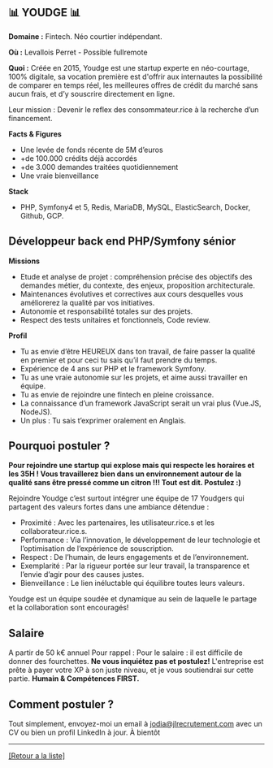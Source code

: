 ## 📊 YOUDGE 📊

**Domaine :** Fintech. Néo courtier indépendant.

**Où :** Levallois Perret - Possible fullremote

**Quoi :** Créée en 2015, Youdge est une startup experte en néo-courtage, 100% digitale, sa vocation première est d'offrir aux internautes la possibilité de comparer en temps réel, les meilleures offres de crédit du marché sans aucun frais, et d’y souscrire directement en ligne. 

Leur mission : Devenir le reflex des consommateur.rice à la recherche d’un financement. 

**Facts & Figures**

* Une levée de fonds récente de 5M d’euros
* +de  100.000  crédits  déjà  accordés
* +de  3.000  demandes  traitées  quotidiennement
* Une vraie bienveillance

**Stack**

* PHP, Symfony4 et 5, Redis, MariaDB, MySQL, ElasticSearch, Docker, Github, GCP. 

## Développeur back end PHP/Symfony sénior

**Missions**

* Etude et analyse de projet : compréhension précise des objectifs des demandes métier, du contexte, des enjeux, proposition architecturale.
* Maintenances évolutives et correctives aux cours desquelles vous améliorerez la qualité par vos initiatives.
* Autonomie et responsabilité totales sur des projets.
* Respect des tests unitaires et fonctionnels, Code review.

**Profil**

* Tu as envie d’être HEUREUX dans ton travail, de faire passer la qualité en premier et pour ceci tu sais qu’il faut prendre du temps.
* Expérience de 4 ans sur PHP et le framework Symfony.
* Tu as une vraie autonomie sur les projets, et aime aussi travailler en équipe.
* Tu as envie de rejoindre une fintech en pleine croissance.
* La connaissance d’un framework JavaScript serait un vrai plus (Vue.JS, NodeJS).
* Un plus : Tu sais t’exprimer oralement en Anglais.

## Pourquoi postuler ?

**Pour rejoindre une startup qui explose mais qui respecte les horaires et les 35H ! Vous travaillerez bien dans un environnement autour de la qualité sans être pressé comme un citron !!! Tout est dit. Postulez :)**

Rejoindre Youdge c’est surtout intégrer une équipe de 17 Youdgers qui partagent des valeurs fortes dans une ambiance détendue :
 
* Proximité : Avec les partenaires, les utilisateur.rice.s et les collaborateur.rice.s.
* Performance : Via l’innovation, le développement de leur technologie et l’optimisation de l’expérience de souscription.
* Respect : De l’humain, de leurs engagements et de l’environnement.
* Exemplarité : Par la rigueur portée sur leur travail, la transparence et l’envie d’agir pour des causes justes.
* Bienveillance : Le lien inéluctable qui équilibre toutes leurs valeurs.

Youdge est un équipe soudée et dynamique au sein de laquelle le partage et la collaboration sont encouragés! 

## Salaire 

A partir de 50 k€ annuel
Pour rappel :  Pour le salaire : il est difficile de donner des fourchettes. **Ne vous inquiétez pas et postulez!** L'entreprise est prête à payer votre XP à son juste niveau, et je vous soutiendrai sur cette partie. **Humain & Compétences FIRST.**


## Comment postuler ?

Tout simplement, envoyez-moi un email à jodia@jlrecrutement.com avec un CV ou bien un profil LinkedIn à jour. À bientôt 



----
<a href="https://github.com/jlondiche/job-board-php/blob/master/README.md">[Retour a la liste]</a>

